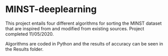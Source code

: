 # MINST-deeplearning

This project entails four different algorithms for sorting the MINST dataset that are inspired from and modified from existing sources. Project completed 11/05/2020.

Algorithms are coded in Python and the results of accuracy can be seen in the Results folder.
